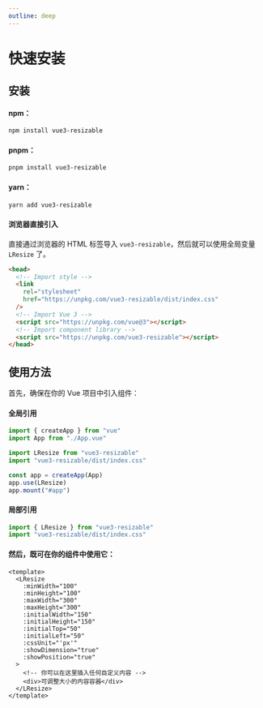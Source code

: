 ```yaml
---
outline: deep
---
```


# 快速安装

## 安装

#### npm：

```bash
npm install vue3-resizable
```

#### pnpm：

```bash
pnpm install vue3-resizable
```

#### yarn：

```bash
yarn add vue3-resizable
```

#### 浏览器直接引入

直接通过浏览器的 HTML 标签导入 `vue3-resizable`，然后就可以使用全局变量 `LResize` 了。

```html
<head>
  <!-- Import style -->
  <link
    rel="stylesheet"
    href="https://unpkg.com/vue3-resizable/dist/index.css"
  />
  <!-- Import Vue 3 -->
  <script src="https://unpkg.com/vue@3"></script>
  <!-- Import component library -->
  <script src="https://unpkg.com/vue3-resizable"></script>
</head>
```

## 使用方法

首先，确保在你的 Vue 项目中引入组件：

#### 全局引用

```javascript
import { createApp } from "vue"
import App from "./App.vue"

import LResize from "vue3-resizable"
import "vue3-resizable/dist/index.css"

const app = createApp(App)
app.use(LResize)
app.mount("#app")
```

#### 局部引用

```javascript
import { LResize } from "vue3-resizable"
import "vue3-resizable/dist/index.css"
```

#### 然后，既可在你的组件中使用它：

```vue
<template>
  <LResize
    :minWidth="100"
    :minHeight="100"
    :maxWidth="300"
    :maxHeight="300"
    :initialWidth="150"
    :initialHeight="150"
    :initialTop="50"
    :initialLeft="50"
    :cssUnit="'px'"
    :showDimension="true"
    :showPosition="true"
  >
    <!-- 你可以在这里插入任何自定义内容 -->
    <div>可调整大小的内容容器</div>
  </LResize>
</template>
```
